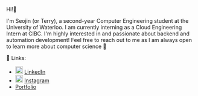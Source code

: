 Hi!👋

I'm Seojin (or Terry), a second-year Computer Engineering student at the University of Waterloo. I am currently interning as a Cloud Engineering Intern at CIBC. I'm highly interested in and passionate about backend and automation development! Feel free to reach out to me as I am always open to learn more about computer science 🙂

🔎 Links: 
- <img src="https://cdn-icons-png.flaticon.com/512/174/174857.png" alt="LinkedIn" width="20" height="20"/> [LinkedIn](https://www.linkedin.com/in/seojin-woo-67b992240/)
- <img src="https://cdn-icons-png.flaticon.com/512/174/174855.png" alt="Instagram" width="20" height="20"/> [Instagram](https://www.instagram.com/terry9m/)
- [Portfolio](https://seojinwoo.me/)
